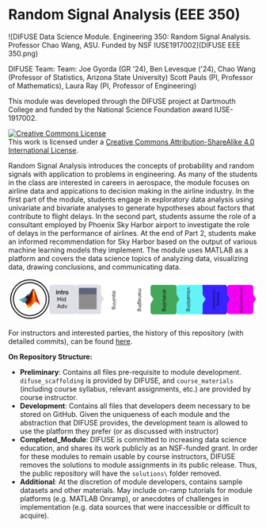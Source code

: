 # Random Signal Analysis (EEE 350)

![DIFUSE Data Science Module.  Engineering 350: Random Signal Analysis.  Professor Chao Wang, ASU.  Funded by NSF IUSE1917002](DIFUSE EEE 350.png)

DIFUSE Team: Team: Joe Gyorda (GR '24), Ben Levesque ('24), Chao Wang (Professor of Statistics, Arizona State University) Scott Pauls (PI, Professor of Mathematics), Laura Ray (PI, Professor of Engineering)

This module was developed through the DIFUSE project at Dartmouth College and funded by the National Science Foundation award IUSE-1917002.

<a rel="license" href="http://creativecommons.org/licenses/by-sa/4.0/"><img alt="Creative Commons License" style="border-width:0" src="https://i.creativecommons.org/l/by-sa/4.0/88x31.png" /></a><br />This work is licensed under a <a rel="license" href="http://creativecommons.org/licenses/by-sa/4.0/">Creative Commons Attribution-ShareAlike 4.0 International License</a>.

Random Signal Analysis introduces the concepts of probability and random signals with application to problems in engineering. As many of the students in the class are interested in careers in aerospace, the module focuses on airline data and appications to decision making in the airline industry.  In the first part of the module, students engage in exploratory data analysis using univariate and bivariate analyses to generate hypotheses about factors that contribute to flight delays.  In the second part, students assume the role of a consultant employed by Phoenix Sky Harbor airport to investigate the role of delays in the performance of airlines. At the end of Part 2, students make an informed recommendation for Sky Harbor based on the output of various machine learning models they implement.  The module uses MATLAB as a platform and covers the data science topics of analyzing data, visualizing data, drawing conclusions, and communicating data.

![Short length module for an introductory course using MATLAB and covering analyzing, visualizing data, drawing conclusions, and communicating data.](EEE-350-badge.png "Short length module for an introductory course using MATLAB and covering analyzing, visualizing data, drawing conclusions, and communicating data.")

For instructors and interested parties, the history of this repository (with detailed commits), can be found [here](https://github.com/difuse-dartmouth/EEE-350_F22/commits/main/).

**On Repository Structure:**
* **Preliminary**: Contains all files pre-requisite to module development. ```difuse_scaffolding``` is provided by DIFUSE, and ```course_materials``` (including course syllabus, relevant assignments, etc.) are provided by course instructor.
* **Development**: Contains all files that developers deem necessary to be stored on GitHub. Given the uniqueness of each module and the abstraction that DIFUSE provides, the development team is allowed to use the platform they prefer (or as discussed with instructor)
* **Completed_Module**: DIFUSE is committed to increasing data science education, and shares its work publicly as an NSF-funded grant. In order for these modules to remain usable by course instructors, DIFUSE removes the solutions to module assignments in its public release. Thus, the public repository will have the ```solutions\``` folder removed.
* **Additional**: At the discretion of module developers, contains sample datasets and other materials. May include on-ramp tutorials for module platforms (e.g. MATLAB Onramp), or anecdotes of challenges in implementation (e.g. data sources that were inaccessible or difficult to acquire).
